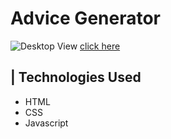 # Advice Generator

<img src="https://res.cloudinary.com/dlghcisov/image/upload/v1711428251/advicegenerator_q5umro.png" alt="Desktop View" />
<a title="click here" target="_blank" href="https://nicolasdelrosario.github.io/AdviceGenerator">click here</a>

<h2>| Technologies Used</h2>
<ul>
  <li>HTML</li>
  <li>CSS</li>
  <li>Javascript</li>
</ul>
